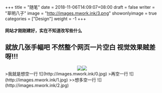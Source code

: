 +++
title = "随笔"
date = 2018-11-06T14:09:07+08:00
draft = false
writer = "草明八子"
image = "http://images.mwork.ink/3.png"
showonlyimage = true
categories = ["Design"]
weight = -1
+++

#### 网站才刚刚建好，实在不知道改写些什么
就放几张手幅吧
不然整个网页一片空白
视觉效果贼差呀!!!
-------------------------------------
<center class="half">
	<img src="http://images.mwork.ink/3.png"><img src="http://images.mwork.ink/4.jpg">
</center>
>我就是想空一行
![](http://images.mwork.ink/0.jpg)
>再空一行
![](http://images.mwork.ink/1.jpg)
>>想多空一行
![](http://images.mwork.ink/2.jpg)